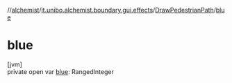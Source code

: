 //[alchemist](../../../index.md)/[it.unibo.alchemist.boundary.gui.effects](../index.md)/[DrawPedestrianPath](index.md)/[blue](blue.md)

# blue

[jvm]\
private open var [blue](blue.md): RangedInteger
